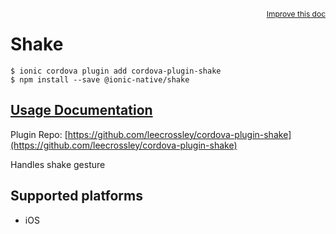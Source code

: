 <a style="float:right;font-size:12px;" href="http://github.com/ionic-team/ionic-native/edit/master/src/@ionic-native/plugins/shake/index.ts#L2">
  Improve this doc
</a>

# Shake

```
$ ionic cordova plugin add cordova-plugin-shake
$ npm install --save @ionic-native/shake
```

## [Usage Documentation](https://ionicframework.com/docs/native/shake/)

Plugin Repo: [https://github.com/leecrossley/cordova-plugin-shake](https://github.com/leecrossley/cordova-plugin-shake)

Handles shake gesture

## Supported platforms
- iOS



